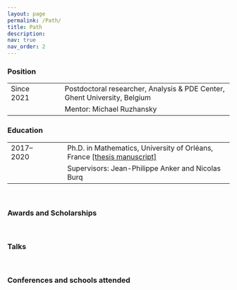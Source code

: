 ```yaml
---
layout: page
permalink: /Path/
title: Path
description: 
nav: true
nav_order: 2
---
```


### Position

<table border="0">
 <tr>
    <td> Since 2021</td>
    <td> &nbsp;&nbsp;&nbsp;&nbsp;&nbsp;</td>
    <td> Postdoctoral researcher, Analysis & PDE Center, Ghent University, Belgium</td>
 </tr>
 
  <tr>
    <td> </td>
    <td> &nbsp;&nbsp;&nbsp;&nbsp;&nbsp;</td>
    <td> Mentor: Michael Ruzhansky</td>
 </tr>
</table>


### Education

<table border="0">
<tr>
    <td> 2017–2020</td>
    <td> &nbsp;&nbsp;&nbsp;&nbsp;&nbsp;</td>
    <td> Ph.D. in Mathematics, University of Orléans, France 
         <a href='https://tel.archives-ouvertes.fr/tel-03042468v2/document'>[thesis manuscript]</a>    
    </td>
</tr>
 
<tr>
    <td> </td>
    <td> &nbsp;&nbsp;&nbsp;&nbsp;&nbsp;</td>
    <td> Supervisors: Jean-Philippe Anker and Nicolas Burq</td>
</tr>

</table>

<br>

### Awards and Scholarships

<br>

### Talks

<br>

### Conferences and schools attended
